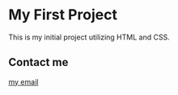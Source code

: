 # My First Project

This is my initial project utilizing HTML and CSS.

    
## Contact me
[my email](mailto:arsimkosumi@hotmail.com)